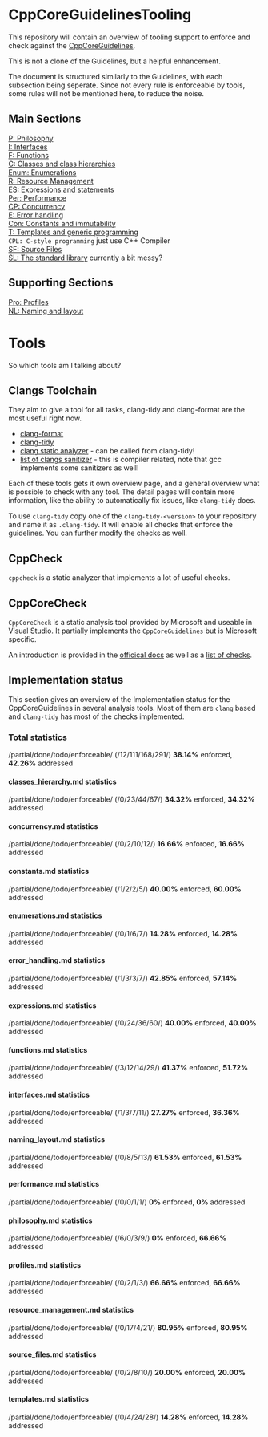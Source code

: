 # CppCoreGuidelinesTooling

This repository will contain an overview of tooling support to enforce and check against the [CppCoreGuidelines](https://github.com/isocpp/CppCoreGuidelines).

This is not a clone of the Guidelines, but a helpful enhancement.

The document is structured similarly to the Guidelines, with each
subsection being seperate. Since not every rule is enforceable by tools,
some rules will not be mentioned here, to reduce the noise.

## Main Sections

[P: Philosophy](philosophy.md)  
[I: Interfaces](interfaces.md)  
[F: Functions](functions.md)  
[C: Classes and class hierarchies](classes_hierarchy.md)  
[Enum: Enumerations](enumerations.md)  
[R: Resource Management](resource_management.md)  
[ES: Expressions and statements](expressions.md)  
[Per: Performance](performance.md)  
[CP: Concurrency](concurrency.md)  
[E: Error handling](error_handling.md)  
[Con: Constants and immutability](constants.md)  
[T: Templates and generic programming](templates.md)  
`CPL: C-style programming` just use C++ Compiler  
[SF: Source Files](source_files.md)  
[SL: The standard library]() currently a bit messy?  

## Supporting Sections

[Pro: Profiles](profiles.md)  
[NL: Naming and layout](naming_layout.md)  

# Tools

So which tools am I talking about?

## Clangs Toolchain
They aim to give a tool for all tasks, clang-tidy and clang-format are the most useful right now.

- [clang-format](http://clang.llvm.org/docs/ClangFormat.html)
- [clang-tidy](http://clang.llvm.org/extra/clang-tidy/index.html)
- [clang static analyzer](http://clang-analyzer.llvm.org/) - can be called from clang-tidy!
- [list of clangs sanitizer](http://clang.llvm.org/docs/index.html) - this is compiler related, note that gcc implements some sanitizers as well!

Each of these tools gets it own overview page, and a general overview what is possible to check with any tool.
The detail pages will contain more information, like the ability to automatically fix issues, like `clang-tidy` does.

To use `clang-tidy` copy one of the `clang-tidy-<version>` to your repository
and name it as `.clang-tidy`. It will enable all checks that enforce the
guidelines. You can further modify the checks as well.

## CppCheck

`cppcheck` is a static analyzer that implements a lot of useful checks.

## CppCoreCheck

`CppCoreCheck` is a static analysis tool provided by Microsoft and useable in
Visual Studio. It partially implements the `CppCoreGuidelines` but is Microsoft
specific.

An introduction is provided in the [officical
docs](https://docs.microsoft.com/en-us/visualstudio/code-quality/using-the-cpp-core-guidelines-checkers)
as well as a [list of
checks](https://docs.microsoft.com/en-us/visualstudio/code-quality/code-analysis-for-cpp-corecheck).

## Implementation status

This section gives an overview of the Implementation status for the
CppCoreGuidelines in several analysis tools. Most of them are `clang` based and
`clang-tidy` has most of the checks implemented.

### Total statistics
/partial/done/todo/enforceable/ (/12/111/168/291/) **38.14%** enforced, **42.26%** addressed

#### classes_hierarchy.md statistics
/partial/done/todo/enforceable/ (/0/23/44/67/) **34.32%** enforced, **34.32%** addressed

#### concurrency.md statistics
/partial/done/todo/enforceable/ (/0/2/10/12/) **16.66%** enforced, **16.66%** addressed

#### constants.md statistics
/partial/done/todo/enforceable/ (/1/2/2/5/) **40.00%** enforced, **60.00%** addressed

#### enumerations.md statistics
/partial/done/todo/enforceable/ (/0/1/6/7/) **14.28%** enforced, **14.28%** addressed

#### error_handling.md statistics
/partial/done/todo/enforceable/ (/1/3/3/7/) **42.85%** enforced, **57.14%** addressed

#### expressions.md statistics
/partial/done/todo/enforceable/ (/0/24/36/60/) **40.00%** enforced, **40.00%** addressed

#### functions.md statistics
/partial/done/todo/enforceable/ (/3/12/14/29/) **41.37%** enforced, **51.72%** addressed

#### interfaces.md statistics
/partial/done/todo/enforceable/ (/1/3/7/11/) **27.27%** enforced, **36.36%** addressed

#### naming_layout.md statistics
/partial/done/todo/enforceable/ (/0/8/5/13/) **61.53%** enforced, **61.53%** addressed

#### performance.md statistics
/partial/done/todo/enforceable/ (/0/0/1/1/) **0%** enforced, **0%** addressed

#### philosophy.md statistics
/partial/done/todo/enforceable/ (/6/0/3/9/) **0%** enforced, **66.66%** addressed

#### profiles.md statistics
/partial/done/todo/enforceable/ (/0/2/1/3/) **66.66%** enforced, **66.66%** addressed

#### resource_management.md statistics
/partial/done/todo/enforceable/ (/0/17/4/21/) **80.95%** enforced, **80.95%** addressed

#### source_files.md statistics
/partial/done/todo/enforceable/ (/0/2/8/10/) **20.00%** enforced, **20.00%** addressed

#### templates.md statistics
/partial/done/todo/enforceable/ (/0/4/24/28/) **14.28%** enforced, **14.28%** addressed

